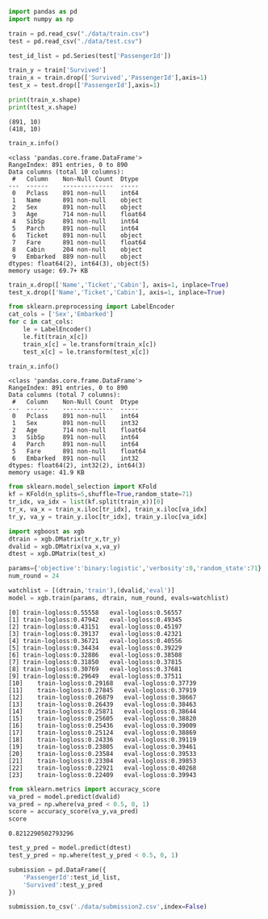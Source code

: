 

```python
import pandas as pd
import numpy as np
```


```python
train = pd.read_csv("./data/train.csv")
test = pd.read_csv("./data/test.csv")
```


```python
test_id_list = pd.Series(test['PassengerId'])
```


```python
train_y = train['Survived']
train_x = train.drop(['Survived','PassengerId'],axis=1)
test_x = test.drop(['PassengerId'],axis=1)
```


```python
print(train_x.shape)
print(test_x.shape)
```

    (891, 10)
    (418, 10)
    


```python
train_x.info()
```

    <class 'pandas.core.frame.DataFrame'>
    RangeIndex: 891 entries, 0 to 890
    Data columns (total 10 columns):
     #   Column    Non-Null Count  Dtype  
    ---  ------    --------------  -----  
     0   Pclass    891 non-null    int64  
     1   Name      891 non-null    object 
     2   Sex       891 non-null    object 
     3   Age       714 non-null    float64
     4   SibSp     891 non-null    int64  
     5   Parch     891 non-null    int64  
     6   Ticket    891 non-null    object 
     7   Fare      891 non-null    float64
     8   Cabin     204 non-null    object 
     9   Embarked  889 non-null    object 
    dtypes: float64(2), int64(3), object(5)
    memory usage: 69.7+ KB
    


```python
train_x.drop(['Name','Ticket','Cabin'], axis=1, inplace=True)
test_x.drop(['Name','Ticket','Cabin'], axis=1, inplace=True)
```


```python
from sklearn.preprocessing import LabelEncoder
cat_cols = ['Sex','Embarked']
for c in cat_cols:
    le = LabelEncoder()
    le.fit(train_x[c])
    train_x[c] = le.transform(train_x[c])
    test_x[c] = le.transform(test_x[c])
```


```python
train_x.info()
```

    <class 'pandas.core.frame.DataFrame'>
    RangeIndex: 891 entries, 0 to 890
    Data columns (total 7 columns):
     #   Column    Non-Null Count  Dtype  
    ---  ------    --------------  -----  
     0   Pclass    891 non-null    int64  
     1   Sex       891 non-null    int32  
     2   Age       714 non-null    float64
     3   SibSp     891 non-null    int64  
     4   Parch     891 non-null    int64  
     5   Fare      891 non-null    float64
     6   Embarked  891 non-null    int32  
    dtypes: float64(2), int32(2), int64(3)
    memory usage: 41.9 KB
    


```python
from sklearn.model_selection import KFold
kf = KFold(n_splits=5,shuffle=True,random_state=71)
tr_idx, va_idx = list(kf.split(train_x))[0]
tr_x, va_x = train_x.iloc[tr_idx], train_x.iloc[va_idx]
tr_y, va_y = train_y.iloc[tr_idx], train_y.iloc[va_idx]
```


```python
import xgboost as xgb
dtrain = xgb.DMatrix(tr_x,tr_y)
dvalid = xgb.DMatrix(va_x,va_y)
dtest = xgb.DMatrix(test_x)

params={'objective':'binary:logistic','verbosity':0,'random_state':71}
num_round = 24

watchlist = [(dtrain,'train'),(dvalid,'eval')]
model = xgb.train(params, dtrain, num_round, evals=watchlist)
```

    [0]	train-logloss:0.55558	eval-logloss:0.56557
    [1]	train-logloss:0.47942	eval-logloss:0.49345
    [2]	train-logloss:0.43151	eval-logloss:0.45197
    [3]	train-logloss:0.39137	eval-logloss:0.42321
    [4]	train-logloss:0.36721	eval-logloss:0.40556
    [5]	train-logloss:0.34434	eval-logloss:0.39229
    [6]	train-logloss:0.32886	eval-logloss:0.38508
    [7]	train-logloss:0.31850	eval-logloss:0.37815
    [8]	train-logloss:0.30769	eval-logloss:0.37681
    [9]	train-logloss:0.29649	eval-logloss:0.37511
    [10]	train-logloss:0.29168	eval-logloss:0.37739
    [11]	train-logloss:0.27845	eval-logloss:0.37919
    [12]	train-logloss:0.26879	eval-logloss:0.38667
    [13]	train-logloss:0.26439	eval-logloss:0.38463
    [14]	train-logloss:0.25871	eval-logloss:0.38644
    [15]	train-logloss:0.25605	eval-logloss:0.38820
    [16]	train-logloss:0.25436	eval-logloss:0.39009
    [17]	train-logloss:0.25124	eval-logloss:0.38869
    [18]	train-logloss:0.24336	eval-logloss:0.39119
    [19]	train-logloss:0.23805	eval-logloss:0.39461
    [20]	train-logloss:0.23584	eval-logloss:0.39533
    [21]	train-logloss:0.23304	eval-logloss:0.39853
    [22]	train-logloss:0.22921	eval-logloss:0.40268
    [23]	train-logloss:0.22409	eval-logloss:0.39943
    


```python
from sklearn.metrics import accuracy_score
va_pred = model.predict(dvalid)
va_pred = np.where(va_pred < 0.5, 0, 1)
score = accuracy_score(va_y,va_pred)
score
```




    0.8212290502793296




```python
test_y_pred = model.predict(dtest)
test_y_pred = np.where(test_y_pred < 0.5, 0, 1)
```


```python
submission = pd.DataFrame({
    'PassengerId':test_id_list,
    'Survived':test_y_pred
})
```


```python
submission.to_csv('./data/submission2.csv',index=False)
```
